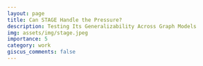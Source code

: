 ```yaml
---
layout: page
title: Can STAGE Handle the Pressure?
description: Testing Its Generalizability Across Graph Models
img: assets/img/stage.jpeg
importance: 5
category: work
giscus_comments: false
---
```


<div 
  id="retainable-rss-embed"
  data-rss="https://medium.com/stanford-cs224w/can-stage-handle-the-pressure-testing-its-generalizability-across-graph-models-66292eba0021"
  data-maxcols="1"
  data-layout="grid"
  data-poststyle="inline"
  data-readmore="Read the rest"
  data-buttonclass="btn btn-primary"
  data-offset="-100"
>
</div>

<script src="https://www.twilik.com/assets/retainable/rss-embed/retainable-rss-embed.js"></script>
